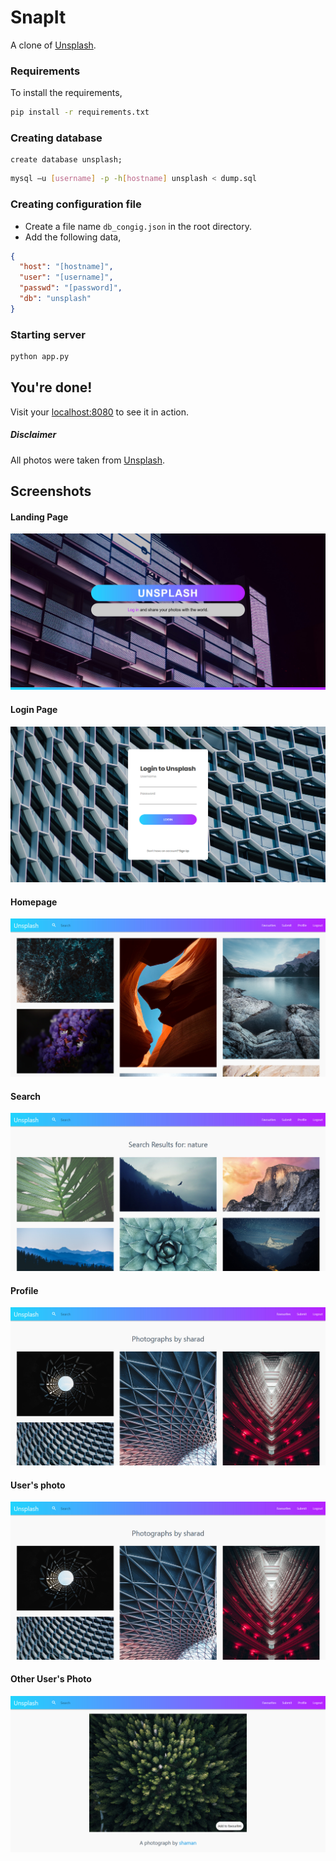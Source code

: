 # SnapIt

A clone of [Unsplash](https://unsplash.com).

### Requirements

To install the requirements,

```bash
pip install -r requirements.txt
```

### Creating database

```mysql
create database unsplash;
```

```bash
mysql –u [username] -p -h[hostname] unsplash < dump.sql
```

### Creating configuration file

- Create a file name ```db_congig.json``` in the root directory.
- Add the following data,

```json
{
  "host": "[hostname]",
  "user": "[username]",
  "passwd": "[password]",
  "db": "unsplash"
}
```

### Starting server

```bash
python app.py
```

## You're done!

Visit your [localhost:8080](https://localhost:8080) to see it in action.

##### Disclaimer
All photos were taken from [Unsplash](https://unsplash.com).

## Screenshots

#### Landing Page

![Landing Page](https://github.com/sharadbhat/InstaClone/blob/master/Screenshots/landing.jpg "Landing Page")

#### Login Page

![Login Page](https://github.com/sharadbhat/InstaClone/blob/master/Screenshots/login.jpg "Login Page")

#### Homepage

![Homepage](https://github.com/sharadbhat/InstaClone/blob/master/Screenshots/homepage.jpg "Homepage")

#### Search

![Search](https://github.com/sharadbhat/InstaClone/blob/master/Screenshots/search.jpg "Search")

#### Profile

![Profile](https://github.com/sharadbhat/InstaClone/blob/master/Screenshots/profile.jpg "Profile")

#### User's photo

![User Photo](https://github.com/sharadbhat/InstaClone/blob/master/Screenshots/profile.jpg "User Photo")

#### Other User's Photo

![Other Photo](https://github.com/sharadbhat/InstaClone/blob/master/Screenshots/other_photo.png "Other user")
